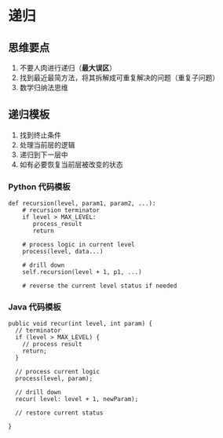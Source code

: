 # 递归

## 思维要点

1. 不要人肉进行递归（**最大误区**）
2. 找到最近最简方法，将其拆解成可重复解决的问题（重复子问题）
3. 数学归纳法思维

## 递归模板

1. 找到终止条件
2. 处理当前层的逻辑
3. 递归到下一层中
4. 如有必要恢复当前层被改变的状态


### Python 代码模板

```lang=python
def recursion(level, param1, param2, ...): 
    # recursion terminator 
    if level > MAX_LEVEL: 
	   process_result 
	   return 

    # process logic in current level 
    process(level, data...) 

    # drill down 
    self.recursion(level + 1, p1, ...) 

    # reverse the current level status if needed
```

### Java 代码模板
```lang=java
public void recur(int level, int param) { 
  // terminator 
  if (level > MAX_LEVEL) { 
    // process result 
    return; 
  } 

  // process current logic 
  process(level, param); 

  // drill down 
  recur( level: level + 1, newParam); 

  // restore current status 
 
}
```